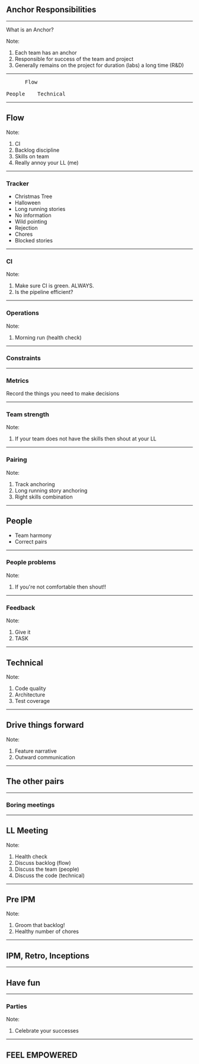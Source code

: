 ## Anchor Responsibilities

---

What is an Anchor?

Note:
1. Each team has an anchor
2. Responsible for success of the team and project
3. Generally remains on the project for duration (labs) a long time (R&D)

---

<pre>
      Flow

People    Technical
</pre>

---

## Flow

Note: 
1. CI
2. Backlog discipline
3. Skills on team
4. Really annoy your LL (me)

---

### Tracker

* Christmas Tree
* Halloween
* Long running stories
* No information 
* Wild pointing
* Rejection
* Chores
* Blocked stories

---

### CI

Note:
1. Make sure CI is green. ALWAYS.
2. Is the pipeline efficient?

---

### Operations

Note:
1. Morning run (health check)

---

### Constraints

---

### Metrics

Record the things you need to make decisions

---

### Team strength

Note: 
1. If your team does not have the skills then shout at your LL

---

### Pairing

Note:
1. Track anchoring
2. Long running story anchoring
3. Right skills combination

---

## People

* Team harmony
* Correct pairs

---

### People problems

Note: 
1. If you're not comfortable then shout!!

---

### Feedback

Note:
1. Give it
2. TASK
---

## Technical

Note: 
1. Code quality
2. Architecture
3. Test coverage

---

## Drive things forward

Note:
1. Feature narrative
2. Outward communication

---

## The other pairs

---

### Boring meetings

---

## LL Meeting

Note:
1. Health check
2. Discuss backlog (flow)
3. Discuss the team (people)
4. Discuss the code (technical)

---

## Pre IPM

Note:
1. Groom that backlog!
2. Healthy number of chores

---

## IPM, Retro, Inceptions

---

## Have fun

---

### Parties

Note: 
1. Celebrate your successes

---

## FEEL EMPOWERED
